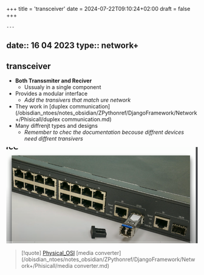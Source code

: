 +++
title = 'transceiver'
date = 2024-07-22T09:10:24+02:00
draft = false
+++

    ---
date:: 16 04 2023
type:: network+
---
## transceiver
- **Both Transsmiter and Reciver**
	- Ussualy in a single component
- Provides a modular interface 
	- *Add the transivers that match ure network*
- They work in [duplex communication](/obisdian_ntoes/notes_obsidian/ZPythonref/DjangoFramework/Network+/Phisicall/duplex communication.md)
- Many diffrenjt types and designs 
	-  *Remember to chec the documentation becouse diffrent devices need diffrent transivers*

![Transciver_visual.png](/static/Transciver_visual.png)

>[!quote] [Physical_OSI](/obisdian_ntoes/notes_obsidian/ZPythonref/DjangoFramework/Network+/Ref_OSI/Physical_OSI.md) [media converter](/obisdian_ntoes/notes_obsidian/ZPythonref/DjangoFramework/Network+/Phisicall/media converter.md)